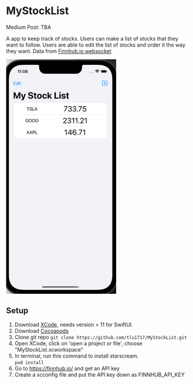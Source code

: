 # MyStockList
Medium Post: TBA

A app to keep track of stocks. Users can make a list of stocks that they want to follow. Users are able to edit the list of stocks and order it the way they want. 
Data from [Finnhub.io websocket](https://finnhub.io/)

<img src="https://github.com/tlu1717/MyStockList/blob/stock_list/stocklist_screenshot.png" width="300">

## Setup
1. Download [XCode](https://developer.apple.com/xcode/), needs version > 11 for SwiftUI. 
2. Download [Cocoapods](https://guides.cocoapods.org/using/getting-started.html)
3. Clone git repo
    ```git clone https://github.com/tlu1717/MyStockList.git```
4. Open XCode, click on 'open a project or file', choose "MyStockList.xcworkspace" 
5. In terminal, run this command to install starscream.  
```pod install``` 
6. Go to https://finnhub.io/ and get an API key
7. Create a xcconfig file and put the API key down as FINNHUB_API_KEY
